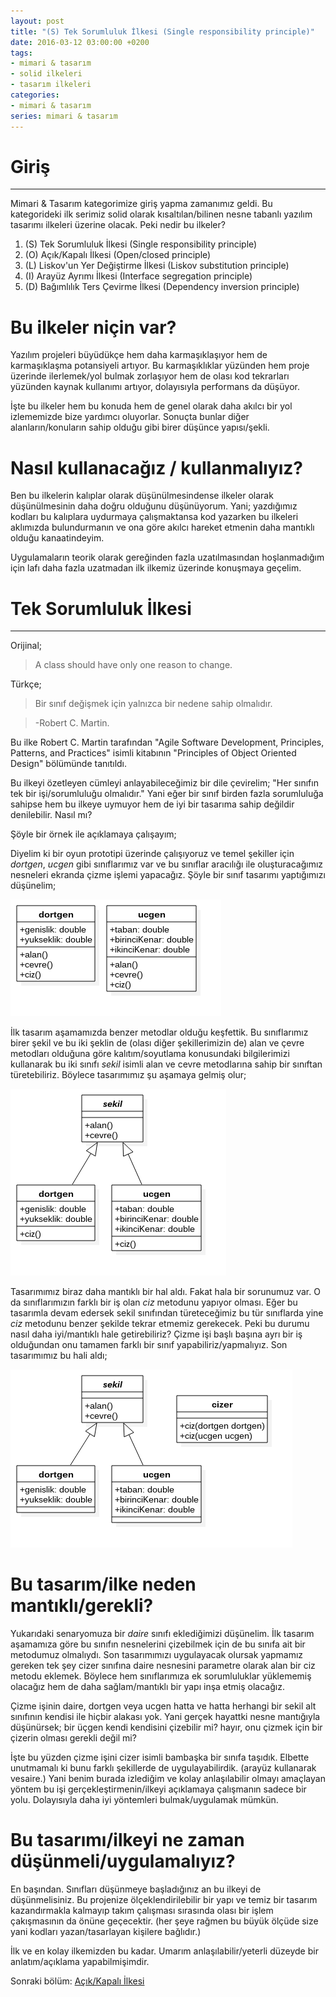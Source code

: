 ```yaml
---
layout: post
title: "(S) Tek Sorumluluk İlkesi (Single responsibility principle)"
date: 2016-03-12 03:00:00 +0200
tags:
- mimari & tasarım
- solid ilkeleri
- tasarım ilkeleri
categories:
- mimari & tasarım
series: mimari & tasarım
---
```


# Giriş
---------

Mimari & Tasarım kategorimize giriş yapma zamanımız geldi.
Bu kategorideki ilk serimiz solid olarak kısaltılan/bilinen nesne tabanlı yazılım tasarımı ilkeleri üzerine olacak.
Peki nedir bu ilkeler?

1. (S) Tek Sorumluluk İlkesi (Single responsibility principle)  
2. (O) Açık/Kapalı İlkesi (Open/closed principle)  
3. (L) Liskov'un Yer Değiştirme İlkesi (Liskov substitution principle)  
4. (I) Arayüz Ayrımı İlkesi (Interface segregation principle)  
5. (D) Bağımlılık Ters Çevirme İlkesi (Dependency inversion principle) 

# Bu ilkeler niçin var?

Yazılım projeleri büyüdükçe hem daha karmaşıklaşıyor hem de karmaşıklaşma potansiyeli artıyor.
Bu karmaşıklıklar yüzünden hem proje üzerinde ilerlemek/yol bulmak zorlaşıyor hem de olası kod tekrarları yüzünden kaynak kullanımı artıyor, dolayısıyla performans da düşüyor.  

İşte bu ilkeler hem bu konuda hem de genel olarak daha akılcı bir yol izlememizde bize yardımcı oluyorlar. 
Sonuçta bunlar diğer alanların/konuların sahip olduğu gibi birer düşünce yapısı/şekli.

# Nasıl kullanacağız / kullanmalıyız?

Ben bu ilkelerin kalıplar olarak düşünülmesindense ilkeler olarak düşünülmesinin daha doğru olduğunu düşünüyorum.
Yani; yazdığımız kodları bu kalıplara uydurmaya çalışmaktansa kod yazarken bu ilkeleri aklımızda bulundurmanın ve ona göre akılcı hareket etmenin daha mantıklı olduğu kanaatindeyim.  

Uygulamaların teorik olarak gereğinden fazla uzatılmasından hoşlanmadığım için lafı daha fazla uzatmadan ilk ilkemiz üzerinde konuşmaya geçelim.  

# Tek Sorumluluk İlkesi
------------------------

Orijinal;

> A class should have only one reason to change.

Türkçe;

> Bir sınıf değişmek için yalnızca bir nedene sahip olmalıdır.

> -Robert C. Martin.

Bu ilke Robert C. Martin tarafından "Agile Software Development, Principles, Patterns, and Practices" isimli kitabının "Principles of Object Oriented Design" bölümünde tanıtıldı.

Bu ilkeyi özetleyen cümleyi anlayabileceğimiz bir dile çevirelim; "Her sınıfın tek bir işi/sorumluluğu olmalıdır."
Yani eğer bir sınıf birden fazla sorumluluğa sahipse hem bu ilkeye uymuyor hem de iyi bir tasarıma sahip değildir denilebilir. Nasıl mı?  

Şöyle bir örnek ile açıklamaya çalışayım;  

Diyelim ki bir oyun prototipi üzerinde çalışıyoruz ve temel şekiller için *dortgen*, *ucgen* gibi sınıflarımız var ve bu sınıflar aracılığı ile oluşturacağımız nesneleri ekranda çizme işlemi yapacağız.
Şöyle bir sınıf tasarımı yaptığımızı düşünelim;  

![Birinci Adım](/../resimler/solid/ilkeler1.png)

İlk tasarım aşamamızda benzer metodlar olduğu keşfettik.
Bu sınıflarımız birer şekil ve bu iki şeklin de (olası diğer şekillerimizin de) alan ve çevre metodları olduğuna göre kalıtım/soyutlama konusundaki bilgilerimizi kullanarak bu iki sınıfı *sekil* isimli alan ve cevre metodlarına sahip bir sınıftan türetebiliriz.
Böylece tasarımımız şu aşamaya gelmiş olur;  

![İkinci Adım](/../resimler/solid/ilkeler2.png)

Tasarımımız biraz daha mantıklı bir hal aldı.
Fakat hala bir sorunumuz var. O da sınıflarımızın farklı bir iş olan *ciz* metodunu yapıyor olması.
Eğer bu tasarımla devam edersek sekil sınıfından türeteceğimiz bu tür sınıflarda yine *ciz* metodunu benzer şekilde tekrar etmemiz gerekecek. 
Peki bu durumu nasıl daha iyi/mantıklı hale getirebiliriz?
Çizme işi başlı başına ayrı bir iş olduğundan onu tamamen farklı bir sınıf yapabiliriz/yapmalıyız.
Son tasarımımız bu hali aldı;  

![Üçüncü Adım](/../resimler/solid/ilkeler3.png)

# Bu tasarım/ilke neden mantıklı/gerekli?

Yukarıdaki senaryomuza bir *daire* sınıfı eklediğimizi düşünelim.
İlk tasarım aşamamıza göre bu sınıfın nesnelerini çizebilmek için de bu sınıfa ait bir metodumuz olmalıydı.
Son tasarımımızı uygulayacak olursak yapmamız gereken tek şey cizer sınıfına daire nesnesini parametre olarak alan bir ciz metodu eklemek.
Böylece hem sınıflarımıza ek sorumluluklar yüklememiş olacağız hem de daha sağlam/mantıklı bir yapı inşa etmiş olacağız.  

Çizme işinin daire, dortgen veya ucgen hatta ve hatta herhangi bir sekil alt sınıfının kendisi ile hiçbir alakası yok.
Yani gerçek hayattki nesne mantığıyla düşünürsek; bir üçgen kendi kendisini çizebilir mi? hayır, onu çizmek için bir çizerin olması gerekli değil mi?  

İşte bu yüzden çizme işini cizer isimli bambaşka bir sınıfa taşıdık. Elbette unutmamalı ki bunu farklı şekillerde de uygulayabilirdik. (arayüz kullanarak vesaire.)
Yani benim burada izlediğim ve kolay anlaşılabilir olmayı amaçlayan yöntem bu işi gerçekleştirmenin/ilkeyi açıklamaya çalışmanın sadece bir yolu.
Dolayısıyla daha iyi yöntemleri bulmak/uygulamak mümkün.

# Bu tasarımı/ilkeyi ne zaman düşünmeli/uygulamalıyız?

En başından. Sınıfları düşünmeye başladığınız an bu ilkeyi de düşünmelisiniz.
Bu projenize ölçeklendirilebilir bir yapı ve temiz bir tasarım kazandırmakla kalmayıp takım çalışması sırasında olası bir işlem çakışmasının da önüne geçecektir. (her şeye rağmen bu büyük ölçüde size yani kodları yazan/tasarlayan kişilere bağlıdır.)

İlk ve en kolay ilkemizden bu kadar.
Umarım anlaşılabilir/yeterli düzeyde bir anlatım/açıklama yapabilmişimdir.

Sonraki bölüm: [Açık/Kapalı İlkesi][1]

[1]: /acik-kapali-ilkesi-open-closed-principle/
